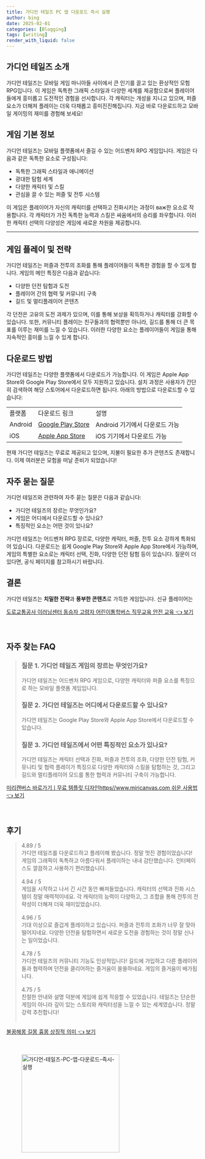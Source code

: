 ```yaml
---
title: 가디언 테일즈 PC 앱 다운로드 즉시 실행
author: bing
date: 2025-02-01
categories: [Blogging]
tags: [writing]
render_with_liquid: false
---
```



<h2 id='가디언테일즈소개'>가디언 테일즈 소개</h2>

<p>가디언 테일즈는 모바일 게임 마니아들 사이에서 큰 인기를 끌고 있는 환상적인 모험 RPG입니다. 이 게임은 독특한 그래픽 스타일과 다양한 세계를 제공함으로써 플레이어들에게 흥미롭고 도전적인 경험을 선사합니다. 각 캐릭터는 개성을 지니고 있으며, 퍼즐 요소가 더해져 플레이는 더욱 다채롭고 흥미진진해집니다. 지금 바로 다운로드하고 모바일 게이밍의 재미를 경험해 보세요!</p>

<h2 id='게임기본정보'>게임 기본 정보</h2>

<p>가디언 테일즈는 모바일 플랫폼에서 즐길 수 있는 어드벤처 RPG 게임입니다. 게임은 다음과 같은 독특한 요소로 구성됩니다:</p>

<ul>
    <li>독특한 그래픽 스타일과 애니메이션</li>
    <li>광대한 탐험 세계</li>
    <li>다양한 캐릭터 및 스킬</li>
    <li>관심을 끌 수 있는 퍼즐 및 전투 시스템</li>
</ul>

<p>이 게임은 플레이어가 자신의 캐릭터를 선택하고 진화시키는 과정이 важ한 요소로 작용합니다. 각 캐릭터가 가진 독특한 능력과 스킬은 싸움에서의 승리를 좌우합니다. 이러한 캐릭터 선택의 다양성은 게임에 새로운 차원을 제공합니다.</p>

<hr />

<h2 id='게임플레이전략'>게임 플레이 및 전략</h2>

<p>가디언 테일즈는 퍼즐과 전투의 조화를 통해 플레이어들이 독특한 경험을 할 수 있게 합니다. 게임의 메인 특징은 다음과 같습니다:</p>

<ul>
    <li>다양한 던전 탐험과 도전</li>
    <li>플레이어 간의 협력 및 커뮤니티 구축</li>
    <li>길드 및 멀티플레이어 콘텐츠</li>
</ul>

<p>각 던전은 고유의 도전 과제가 있으며, 이를 통해 보상을 획득하거나 캐릭터를 강화할 수 있습니다. 또한, 커뮤니티 플레이는 친구들과의 협력뿐만 아니라, 길드를 통해 더 큰 목표를 이루는 재미를 느낄 수 있습니다. 이러한 다양한 요소는 플레이어들이 게임을 통해 지속적인 흥미를 느낄 수 있게 합니다.</p>

<h2 id='다운로드정보'>다운로드 방법</h2>

<p>가디언 테일즈는 다양한 플랫폼에서 다운로드가 가능합니다. 이 게임은 Apple App Store와 Google Play Store에서 모두 지원하고 있습니다. 설치 과정은 사용자가 간단히 검색하여 해당 스토어에서 다운로드하면 됩니다. 아래의 방법으로 다운로드할 수 있습니다:</p>

<table>
    <tr>
        <td>플랫폼</td>
        <td>다운로드 링크</td>
        <td>설명</td>
    </tr>
    <tr>
        <td>Android</td>
        <td><a href="https://play.google.com/store">Google Play Store</a></td>
        <td>Android 기기에서 다운로드 가능</td>
    </tr>
    <tr>
        <td>iOS</td>
        <td><a href="https://www.apple.com/app-store/">Apple App Store</a></td>
        <td>iOS 기기에서 다운로드 가능</td>
    </tr>
</table>

<p>현재 가디언 테일즈는 무료로 제공되고 있으며, 지불이 필요한 추가 콘텐츠도 존재합니다. 이제 여러분은 모험을 떠날 준비가 되었습니다!</p>

<h2 id='자주묻는질문'>자주 묻는 질문</h2>

<p>가디언 테일즈와 관련하여 자주 묻는 질문은 다음과 같습니다:</p>

<ul>
    <li>가디언 테일즈의 장르는 무엇인가요?</li>
    <li>게임은 어디에서 다운로드할 수 있나요?</li>
    <li>특징적인 요소는 어떤 것이 있나요?</li>
</ul>

<p>가디언 테일즈는 어드벤처 RPG 장르로, 다양한 캐릭터, 퍼즐, 전투 요소 강하게 특화되어 있습니다. 다운로드는 쉽게 Google Play Store와 Apple App Store에서 가능하며, 게임의 특별한 요소로는 캐릭터 선택, 진화, 다양한 던전 탐험 등이 있습니다. 질문이 더 있다면, 공식 페이지를 참고하시기 바랍니다.</p>

<h2 id='결론'>결론</h2>

<p><p>가디언 테일즈는 <strong>치밀한 전략</strong>과 <strong>풍부한 콘텐츠</strong>로 가득한 게임입니다. 신규 플레이어는</p>
<p><a class="click-button" title="도로교통공사 이러닝센터 동승자 고령자 어린이통학버스 직무교육 안전 교육" href="https://afficreate.github.io/posts/%EB%8F%84%EB%A1%9C%EA%B5%90%ED%86%B5%EA%B3%B5%EC%82%AC-%EC%9D%B4%EB%9F%AC%EB%8B%9D%EC%84%BC%ED%84%B0-%EB%8F%99%EC%8A%B9%EC%9E%90-%EA%B3%A0%EB%A0%B9%EC%9E%90-%EC%96%B4%EB%A6%B0%EC%9D%B4%ED%86%B5%ED%95%99%EB%B2%84%EC%8A%A4-%EC%A7%81%EB%AC%B4%EA%B5%90%EC%9C%A1-%EC%95%88%EC%A0%84-%EA%B5%90%EC%9C%A1/" rel="dofollow">도로교통공사 이러닝센터 동승자 고령자 어린이통학버스 직무교육 안전 교육 👈 보기</a></p><br>
<h2 id='자주_찾는_FAQ'>자주 찾는 FAQ</h2>
<div itemscope="" itemtype="https://schema.org/FAQPage"> 
<blockquote> 
<div itemscope="" itemprop="mainEntity" itemtype="https://schema.org/Question"> 
<h3 itemprop="name">질문 1. 가디언 테일즈 게임의 장르는 무엇인가요?</h3> 
<div itemscope="" itemprop="acceptedAnswer" itemtype="https://schema.org/Answer"> 
<span itemprop="text"> 
<p>가디언 테일즈는 어드벤처 RPG 게임으로, 다양한 캐릭터와 퍼즐 요소를 특징으로 하는 모바일 플랫폼 게임입니다.</p> 
</span> 
</div> 
</div> 
<div itemscope="" itemprop="mainEntity" itemtype="https://schema.org/Question"> 
<h3 itemprop="name">질문 2. 가디언 테일즈는 어디에서 다운로드할 수 있나요?</h3> 
<div itemscope="" itemprop="acceptedAnswer" itemtype="https://schema.org/Answer"> 
<span itemprop="text"> 
<p>가디언 테일즈는 Google Play Store와 Apple App Store에서 다운로드할 수 있습니다.</p> 
</span> 
</div> 
</div> 
<div itemscope="" itemprop="mainEntity" itemtype="https://schema.org/Question"> 
<h3 itemprop="name">질문 3. 가디언 테일즈에서 어떤 특징적인 요소가 있나요?</h3> 
<div itemscope="" itemprop="acceptedAnswer" itemtype="https://schema.org/Answer"> 
<span itemprop="text"> 
<p>가디언 테일즈는 캐릭터 선택과 진화, 퍼즐과 전투의 조화, 다양한 던전 탐험, 커뮤니티 및 협력 플레이가 특징으로 다양한 캐릭터와 스킬을 탐험하는 것, 그리고 길드와 멀티플레이어 모드를 통한 협력과 커뮤니티 구축이 가능합니다.</p> 
</span> 
</div> 
</div> 
</blockquote> 
</div>
<p><a class="click-button" title="미리캔버스 바로가기ㅣ무료 템플릿 디자인https//www.miricanvas.com 쉬운 사용법" href="https://afficreate.github.io/posts/%EB%AF%B8%EB%A6%AC%EC%BA%94%EB%B2%84%EC%8A%A4-%EB%B0%94%EB%A1%9C%EA%B0%80%EA%B8%B0%E3%85%A3%EB%AC%B4%EB%A3%8C-%ED%85%9C%ED%94%8C%EB%A6%BF-%EB%94%94%EC%9E%90%EC%9D%B8httpswww.miricanvas.com-%EC%89%AC%EC%9A%B4-%EC%82%AC%EC%9A%A9%EB%B2%95/" rel="dofollow">미리캔버스 바로가기ㅣ무료 템플릿 디자인https//www.miricanvas.com 쉬운 사용법 👈 보기</a></p><br>
<h2 id='후기'>후기</h2>
<div itemscope itemtype="https://schema.org/Product">
  <blockquote>
  <div itemprop="review" itemscope itemtype="https://schema.org/Review">
      <div itemprop="reviewRating" itemscope itemtype="https://schema.org/Rating"> <span itemprop="ratingValue">4.89</span> / <span itemprop="bestRating">5</span> </div>
      <span itemprop="reviewBody">가디언 테일즈를 다운로드하고 플레이해 봤습니다. 정말 멋진 경험이었습니다! 게임의 그래픽이 독특하고 아름다워서 플레이하는 내내 감탄했습니다. 인터페이스도 깔끔하고 사용하기 편리했습니다.</span>
  </div>
  <br>
  <div itemprop="review" itemscope itemtype="https://schema.org/Review">
      <div itemprop="reviewRating" itemscope itemtype="https://schema.org/Rating"> <span itemprop="ratingValue">4.94</span> / <span itemprop="bestRating">5</span> </div>
      <span itemprop="reviewBody">게임을 시작하고 나서 긴 시간 동안 빠져들었습니다. 캐릭터의 선택과 진화 시스템이 정말 매력적이네요. 각 캐릭터의 능력이 다양하고, 그 조합을 통해 전투의 전략성이 더해져 더욱 재미있었습니다.</span>
  </div>
  <br>
  <div itemprop="review" itemscope itemtype="https://schema.org/Review">
      <div itemprop="reviewRating" itemscope itemtype="https://schema.org/Rating"> <span itemprop="ratingValue">4.96</span> / <span itemprop="bestRating">5</span> </div>
      <span itemprop="reviewBody">기대 이상으로 즐겁게 플레이하고 있습니다. 퍼즐과 전투의 조화가 너무 잘 맞아떨어지네요. 다양한 던전을 탐험하면서 새로운 도전을 경험하는 것이 정말 신나는 일이었습니다.</span>
  </div>
  <br>
  <div itemprop="review" itemscope itemtype="https://schema.org/Review">
      <div itemprop="reviewRating" itemscope itemtype="https://schema.org/Rating"> <span itemprop="ratingValue">4.78</span> / <span itemprop="bestRating">5</span> </div>
      <span itemprop="reviewBody">가디언 테일즈의 커뮤니티 기능도 인상적입니다! 길드에 가입하고 다른 플레이어들과 협력하며 던전을 클리어하는 즐거움이 쏠쏠하네요. 게임의 즐거움이 배가됩니다.</span>
  </div>
  <br>
  <div itemprop="review" itemscope itemtype="https://schema.org/Review">
      <div itemprop="reviewRating" itemscope itemtype="https://schema.org/Rating"> <span itemprop="ratingValue">4.75</span> / <span itemprop="bestRating">5</span> </div>
      <span itemprop="reviewBody">친절한 안내와 설명 덕분에 게임에 쉽게 적응할 수 있었습니다. 테일즈는 단순한 게임이 아니라 깊이 있는 스토리와 캐릭터성을 느낄 수 있는 세계였습니다. 정말 강력 추천합니다!</span>
  </div>
  <br>
  </blockquote>
</div>
<p><a class="click-button" title="불꿈해몽 길몽 흉몽 상징적 의미" href="https://afficreate.github.io/posts/%EB%B6%88%EA%BF%88%ED%95%B4%EB%AA%BD-%EA%B8%B8%EB%AA%BD-%ED%9D%89%EB%AA%BD-%EC%83%81%EC%A7%95%EC%A0%81-%EC%9D%98%EB%AF%B8/" rel="dofollow">불꿈해몽 길몽 흉몽 상징적 의미 👈 보기</a></p><br>
<figure class="image"><img src="https://afficreate.github.io/assets/img/thumbnail/가디언-테일즈-PC-앱-다운로드-즉시-실행.webp" alt="가디언-테일즈-PC-앱-다운로드-즉시-실행" width="256" height="256"></figure>